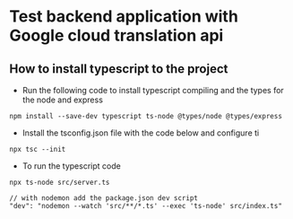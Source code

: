# Test backend application with Google cloud translation api

## How to install typescript to the project

- Run the following code to install typescript compiling and the types for the node and express

```shell
npm install --save-dev typescript ts-node @types/node @types/express

```

- Install the tsconfig.json file with the code below and configure ti

```shell
npx tsc --init
```

- To run the typescript code

```shell
npx ts-node src/server.ts

// with nodemon add the package.json dev script
"dev": "nodemon --watch 'src/**/*.ts' --exec 'ts-node' src/index.ts"

```
